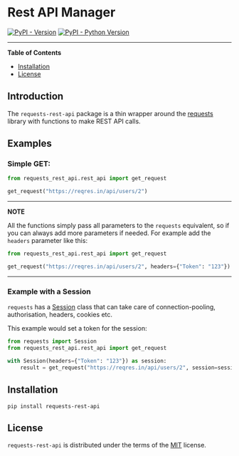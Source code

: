# Rest API Manager

[![PyPI - Version](https://img.shields.io/pypi/v/requests-rest-api.svg)](https://pypi.org/project/requests-rest-api)
[![PyPI - Python Version](https://img.shields.io/pypi/pyversions/requests-rest-api.svg)](https://pypi.org/project/requests-rest-api)

-----

**Table of Contents**

- [Installation](#installation)
- [License](#license)

## Introduction
The `requests-rest-api` package is a thin wrapper around the [requests](https://requests.readthedocs.io) library with functions to make REST API calls.

## Examples

### Simple GET:

```python
from requests_rest_api.rest_api import get_request

get_request("https://reqres.in/api/users/2")
```


---
**NOTE**

All the functions simply pass all parameters to the `requests` equivalent, so if you can always add more parameters if needed.
For example add the `headers` parameter like this:

```python
from requests_rest_api.rest_api import get_request

get_request("https://reqres.in/api/users/2", headers={"Token": "123"})
```

---

### Example with a Session
`requests` has a [Session](https://requests.readthedocs.io/en/latest/api/#request-sessions) class that can take care of connection-pooling, authorisation, headers, cookies etc.

This example would set a token for the session:
```python
from requests import Session
from requests_rest_api.rest_api import get_request

with Session(headers={"Token": "123"}) as session:
    result = get_request("https://reqres.in/api/users/2", session=session)
```



## Installation

```console
pip install requests-rest-api
```

## License

`requests-rest-api` is distributed under the terms of the [MIT](https://spdx.org/licenses/MIT.html) license.
